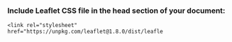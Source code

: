 ### Include Leaflet CSS file in the head section of your document:

    <link rel="stylesheet" href="https://unpkg.com/leaflet@1.8.0/dist/leafle